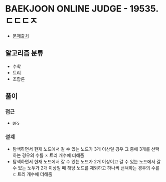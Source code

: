 # BAEKJOON ONLINE JUDGE - 19535. ㄷㄷㄷㅈ

- [문제출처](https://www.acmicpc.net/problem/19535 '19535. ㄷㄷㄷㅈ')

## 알고리즘 분류

- 수학
- 트리
- 조합론

## 풀이

### 접근

- `DFS`

### 설계

- 탐색하면서 현재 노드에서 갈 수 있는 노드가 3개 이상일 경우 그 중에 3개를 선택하는 경우의 수를 `ㅈ` 트리 개수에 더해줌
- 탐색하면서 현재 노드에서 갈 수 있는 노드가 2개 이상이고 갈 수 있는 노드에서 갈 수 있는 노두가 2개 이상일 때 해당 노드를 제외하고 하나씩 선택하는 경우의 수를 `ㄷ` 트리 개수에 더해줌
